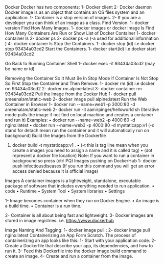 Docker
Docker has two components:
1-	Docker client
2-	Docker daemon
Docker image is as an object that contains an OS files system and an application.
1-	Container is a stop version of images.
2-	If you are a developer you can think of an image as a class.
Find Version.
1-	docker version
Find How Many Images.
1-	docker images or docker image ls
Find How Many Containers Are Run or Show List of Docker Container
1-	docker container ls 
2-	docker ps
3-	docker ps -a (-a used for additional information )
4-	 docker container ls
Stop the Containers.
1-	docker stop (id) 
i.e  docker stop 93434a03cd2
Start the Containers.
1-	docker start(id) 
i.e docker start 93434a03cd2

Go Back to Running Container Shell
1-	docker exec -it 93434a03cd2 (may be name or id)


Removing the Container So It Must Be In Stop Mode If Container Is Not Stop So First Stop the Container and Then Remove.
1-	docker rm (id) i.e docker rm 93434a03cd2
2-	docker rm alpine:latest
3-	docker container rm 93434a03cd2
Pull the Image from the Docker Hub
1-	docker pull ameenalam/static-web
2-	docker image pull alpine:latest	
Run the Web Container in Browser
1-	docker run --name=web1 -p 3000:80 -d ameenalam/static-web
2-	docker run -it aamirpinger/helloworld sh 
(Iterative mode pulls the image if not find on local machine and creates a container and run it)
Examples:
•	docker run --name=web2 -p 4000:80 -d nginx:latest 
•	docker run --name=web3 -p 4000:80 -d mystaticapp:v1
(-d stand for detach mean run the container and it will automatically run on background)
Build the Images from the Dockerfile
1.	docker build -t mystaticapp:v1 .
•	(-t this is tag line mean when you create a images you need to assign a name and it is called tag)
•	(dot represent a docker file location)
Note:
If you want to run a container in background so press (ctrl PQ)
Images pushing on DockerHub
1-	docker push infectiousdiseases
(If you run this command you will get an error access denied because it is official image)






Images
A container images is a lightweight, standalone, executable package of software that includes everything needed to run application.
•	code
•	Runtime
•	System Tool
•	System libraries
•	Settings

1-	Image becomes container when they run on Docker Engine.
•	An image is a build time.
•	Container is a run time.

2-	Container is all about being fast and lightweight.
3-	Docker images are stored in image registries. i.e. https://www.dockerhub

Image Naming And Tagging:
1-	docker image pull <repository>:<tag>
2-	docker image pull nginx:latest
Containerizing an App Form Scratch.
The process of containerizing an app looks like this:
1-	Start with your application code.
2-	Create a Dockerfile that describe your app, its dependencies, and how to run it.
3-	Feed this Dockerfile into the docker image build command to create an image.
4-	Create and run a container from the image.

